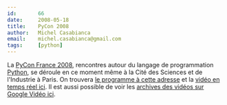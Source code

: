 ```yaml
---
id:       66
date:     2008-05-18
title:    PyCon 2008
author:   Michel Casabianca
email:    michel.casabianca@gmail.com
tags:     [python]
---
```


La [PyCon France 2008](http://fr.pycon.org/), rencontres autour du langage de programmation [Python](http://www.python.org/), se déroule en ce moment même à la Cité des Sciences et de l'Industrie à Paris. On trouvera [le programme à cette adresse](http://fr.pycon.org/programme) et la [vidéo en temps réel ici](http://fr.pycon.org/stream-live). Il est aussi possible de voir les [archives des vidéos sur Google Vidéo ici](http://video.google.fr/videosearch?q=journees.afpy.org).

